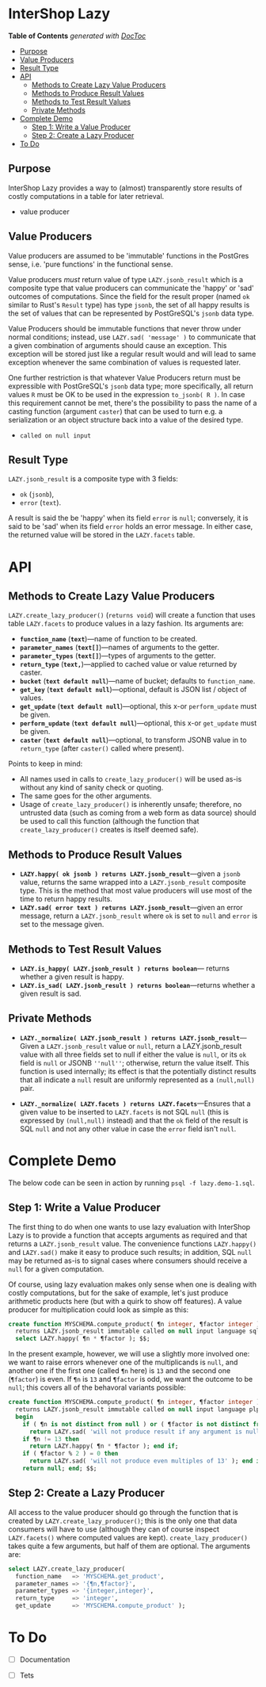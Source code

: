 # InterShop Lazy

<!-- START doctoc generated TOC please keep comment here to allow auto update -->
<!-- DON'T EDIT THIS SECTION, INSTEAD RE-RUN doctoc TO UPDATE -->
**Table of Contents**  *generated with [DocToc](https://github.com/thlorenz/doctoc)*

  - [Purpose](#purpose)
  - [Value Producers](#value-producers)
  - [Result Type](#result-type)
- [API](#api)
  - [Methods to Create Lazy Value Producers](#methods-to-create-lazy-value-producers)
  - [Methods to Produce Result Values](#methods-to-produce-result-values)
  - [Methods to Test Result Values](#methods-to-test-result-values)
  - [Private Methods](#private-methods)
- [Complete Demo](#complete-demo)
  - [Step 1: Write a Value Producer](#step-1-write-a-value-producer)
  - [Step 2: Create a Lazy Producer](#step-2-create-a-lazy-producer)
- [To Do](#to-do)

<!-- END doctoc generated TOC please keep comment here to allow auto update -->


## Purpose

InterShop Lazy provides a way to (almost) transparently store results of costly computations in a table for
later retrieval.

* value producer



## Value Producers

Value producers are assumed to be 'immutable' functions in the PostGres sense, i.e. 'pure functions' in the
functional sense.

Value producers *must* return value of type `LAZY.jsonb_result` which is a composite type that value
producers can communicate the 'happy' or 'sad' outcomes of computations. Since the field for the result
proper (named `ok` similar to Rust's `Result` type) has type `jsonb`, the set of all happy results is the
set of values that can be represented by PostGreSQL's `jsonb` data type.

Value Producers should be immutable functions that never throw under normal conditions; instead, use
`LAZY.sad( 'message' )` to communicate that a given combination of arguments should cause an exception. This
exception will be stored just like a regular result would and will lead to same exception whenever the same
combination of values is requested later.

One further restriction is that whatever Value Producers return must be expressible with PostGreSQL's
`jsonb` data type; more specifically, all return values `R` must be OK to be used in the expression
`to_jsonb( R )`. In case this requirement cannot be met, there's the possibility to pass the name of a
casting function (argument `caster`) that can be used to turn e.g. a serialization or an object structure
back into a value of the desired type.


* `called on null input`

## Result Type

`LAZY.jsonb_result` is a composite type with 3 fields:

* `ok` (`jsonb`),
* `error` (`text`).

A result is said the be 'happy' when its field `error` is `null`; conversely, it is said to be 'sad' when
its field `error` holds an error message. In either case, the returned value will be stored in the
`LAZY.facets` table.


# API

## Methods to Create Lazy Value Producers

`LAZY.create_lazy_producer()` (`returns void`) will create a function that uses table `LAZY.facets` to produce values in a
lazy fashion. Its arguments are:

* **`function_name`** (**`text`**)—name of function to be created.
* **`parameter_names`** (**`text[]`**)—names of arguments to the getter.
* **`parameter_types`** (**`text[]`**)—types of arguments to the getter.
* **`return_type`** (**`text,`**)—applied to cached value or value returned by caster.
* **`bucket`** (**`text default null`**)—name of bucket; defaults to `function_name`.
* **`get_key`** (**`text default null`**)—optional, default is JSON list / object of values.
* **`get_update`** (**`text default null`**)—optional, this x-or `perform_update` must be given.
* **`perform_update`** (**`text default null`**)—optional, this x-or `get_update` must be given.
* **`caster`** (**`text default null`**)—optional, to transform JSONB value in to `return_type` (after `caster()` called where present).

Points to keep in mind:

* All names used in calls to `create_lazy_producer()` will be used as-is without any kind of sanity check or
  quoting.
* The same goes for the other arguments.
* Usage of `create_lazy_producer()` is inherently unsafe; therefore, no untrusted data (such as coming from
  a web form as data source) should be used to call this function (although the function that
  `create_lazy_producer()` creates is itself deemed safe).

## Methods to Produce Result Values

* **`LAZY.happy( ok jsonb ) returns LAZY.jsonb_result`**—given a `jsonb` value, returns the same wrapped
  into a `LAZY.jsonb_result` composite type. This is the method that most value producers will use most of
  the time to return happy results.
* **`LAZY.sad( error text ) returns LAZY.jsonb_result`**—given an error message, return a
  `LAZY.jsonb_result` where `ok` is set to `null` and `error` is set to the message given.

## Methods to Test Result Values

* **`LAZY.is_happy( LAZY.jsonb_result ) returns boolean`**— returns whether a given result is happy.
* **`LAZY.is_sad( LAZY.jsonb_result ) returns boolean`**—returns whether a given result is sad.

## Private Methods

* **`LAZY._normalize( LAZY.jsonb_result ) returns LAZY.jsonb_result`**—Given a `LAZY.jsonb_result` value or
  `null`, return a LAZY.jsonb_result value with all three fields set to null if either the value is `null`,
  or its `ok` field is `null` or JSONB `''null''`; otherwise, return the value itself. This function is used
  internally; its effect is that the potentially distinct results that all indicate a `null` result are
  uniformly represented as a `(null,null)` pair.

* **`LAZY._normalize( LAZY.facets ) returns LAZY.facets`**—Ensures that a given value to be inserted to
  `LAZY.facets` is not SQL `null` (this is expressed by `(null,null)` instead) and that the `ok` field of
  the result is SQL `null` and not any other value in case the `error` field isn't `null`.

# Complete Demo

The below code can be seen in action by running `psql -f lazy.demo-1.sql`.

## Step 1: Write a Value Producer

The first thing to do when one wants to use lazy evaluation with InterShop Lazy is to provide a function
that accepts arguments as required and that returns a `LAZY.jsonb_result` value. The convenience functions
`LAZY.happy()` and `LAZY.sad()` make it easy to produce such results; in addition, SQL `null` may be
returned as-is to signal cases where consumers should receive a `null` for a given computation.

Of course, using lazy evaluation makes only sense when one is dealing with costly computations, but for the
sake of example, let's just produce arithmetic products here (but with a quirk to show off features). A
value producer for multiplication could look as simple as this:

```sql
create function MYSCHEMA.compute_product( ¶n integer, ¶factor integer )
  returns LAZY.jsonb_result immutable called on null input language sql as $$
  select LAZY.happy( ¶n * ¶factor ); $$;
```

In the present example, however, we will use a slightly more involved one: we want to raise errors whenever
one of the multiplicands is `null`, and another one if the first one (called `¶n` here) is `13` and the
second one (`¶factor`) is even. If `¶n` is `13` and `¶factor` is odd, we want the outcome to be `null`; this
covers all of the behavoral variants possible:

```sql
create function MYSCHEMA.compute_product( ¶n integer, ¶factor integer )
  returns LAZY.jsonb_result immutable called on null input language plpgsql as $$ declare
  begin
    if ( ¶n is not distinct from null ) or ( ¶factor is not distinct from null ) then
      return LAZY.sad( 'will not produce result if any argument is null' ); end if;
    if ¶n != 13 then
      return LAZY.happy( ¶n * ¶factor ); end if;
    if ( ¶factor % 2 ) = 0 then
      return LAZY.sad( 'will not produce even multiples of 13' ); end if;
    return null; end; $$;
```

## Step 2: Create a Lazy Producer

All access to the value producer should go through the function that is created by
`LAZY.create_lazy_producer()`; this is the only one that data consumers will have to use (although they can
of course inspect `LAZY.facets()` where computed values are kept). `create_lazy_producer()` takes quite
a few arguments, but half of them are optional. The arguments are:

```sql
select LAZY.create_lazy_producer(
  function_name   => 'MYSCHEMA.get_product',
  parameter_names => '{¶n,¶factor}',
  parameter_types => '{integer,integer}',
  return_type     => 'integer',
  get_update      => 'MYSCHEMA.compute_product' );
```

# To Do

* [ ] Documentation
* [ ] Tets


